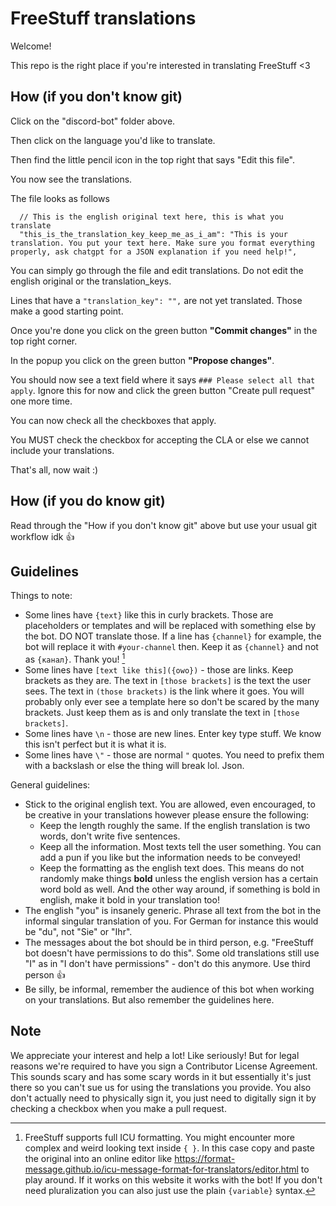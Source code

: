 # FreeStuff translations

Welcome!

This repo is the right place if you're interested in translating FreeStuff <3


## How (if you don't know git)

Click on the "discord-bot" folder above.

Then click on the language you'd like to translate.

Then find the little pencil icon in the top right that says "Edit this file".

You now see the translations.

The file looks as follows

```jsonc
  // This is the english original text here, this is what you translate
  "this_is_the_translation_key_keep_me_as_i_am": "This is your translation. You put your text here. Make sure you format everything properly, ask chatgpt for a JSON explanation if you need help!",
```

You can simply go through the file and edit translations. Do not edit the english original or the translation_keys.

Lines that have a `"translation_key": "",` are not yet translated. Those make a good starting point.

Once you're done you click on the green button **"Commit changes"** in the top right corner.

In the popup you click on the green button **"Propose changes"**.

You should now see a text field where it says `### Please select all that apply`. Ignore this for now and click the green button "Create pull request" one more time.

You can now check all the checkboxes that apply.

You MUST check the checkbox for accepting the CLA or else we cannot include your translations.

That's all, now wait :)


## How (if you do know git)

Read through the "How if you don't know git" above but use your usual git workflow idk :+1:


## Guidelines

Things to note:
- Some lines have `{text}` like this in curly brackets. Those are placeholders or templates and will be replaced with something else by the bot. DO NOT translate those. If a line has `{channel}` for example, the bot will replace it with `#your-channel` then. Keep it as `{channel}` and not as `{канал}`. Thank you! [^1]
- Some lines have `[text like this]({owo})` - those are links. Keep brackets as they are. The text in `[those brackets]` is the text the user sees. The text in `(those brackets)` is the link where it goes. You will probably only ever see a template here so don't be scared by the many brackets. Just keep them as is and only translate the text in `[those brackets]`.
- Some lines have `\n` - those are new lines. Enter key type stuff. We know this isn't perfect but it is what it is.
- Some lines have `\"` - those are normal `"` quotes. You need to prefix them with a backslash or else the thing will break lol. Json.

General guidelines:
- Stick to the original english text. You are allowed, even encouraged, to be creative in your translations however please ensure the following:
  * Keep the length roughly the same. If the english translation is two words, don't write five sentences.
  * Keep all the information. Most texts tell the user something. You can add a pun if you like but the information needs to be conveyed!
  * Keep the formatting as the english text does. This means do not randomly make things **bold** unless the english version has a certain word bold as well. And the other way around, if something is bold in english, make it bold in your translation too!
- The english "you" is insanely generic. Phrase all text from the bot in the informal singular translation of you. For German for instance this would be "du", not "Sie" or "Ihr".
- The messages about the bot should be in third person, e.g. "FreeStuff bot doesn't have permissions to do this". Some old translations still use "I" as in "I don't have permissions" - don't do this anymore. Use third person :+1:
- Be silly, be informal, remember the audience of this bot when working on your translations. But also remember the guidelines here.


## Note

We appreciate your interest and help a lot! Like seriously! But for legal reasons we're required to have you sign a Contributor License Agreement.
This sounds scary and has some scary words in it but essentially it's just there so you can't sue us for using the translations you provide.
You also don't actually need to physically sign it, you just need to digitally sign it by checking a checkbox when you make a pull request.


[^1]: FreeStuff supports full ICU formatting. You might encounter more complex and weird looking text inside `{ }`. In this case copy and paste the original into an online editor like https://format-message.github.io/icu-message-format-for-translators/editor.html to play around. If it works on this website it works with the bot! If you don't need pluralization you can also just use the plain `{variable}` syntax.
